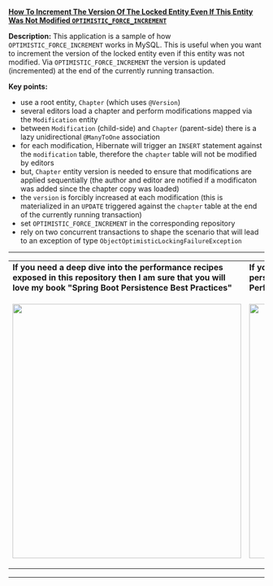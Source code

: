 **[How To Increment The Version Of The Locked Entity Even If This Entity Was Not Modified `OPTIMISTIC_FORCE_INCREMENT`](https://github.com/AnghelLeonard/Hibernate-SpringBoot/tree/master/HibernateSpringBootOptimisticForceIncrement)**

**Description:** This application is a sample of how `OPTIMISTIC_FORCE_INCREMENT` works in MySQL. This is useful when you want to increment the version of the locked entity even if this entity was not modified. Via `OPTIMISTIC_FORCE_INCREMENT` the version is updated (incremented) at the end of the currently running transaction.

**Key points:**
- use a root entity, `Chapter` (which uses `@Version`)
- several editors load a chapter and perform modifications mapped via the `Modification` entity
- between `Modification` (child-side) and `Chapter` (parent-side) there is a lazy unidirectional `@ManyToOne` association
- for each modification, Hibernate will trigger an `INSERT` statement against the `modification` table, therefore the `chapter` table will not be modified by editors
- but, `Chapter` entity version is needed to ensure that modifications are applied sequentially (the author and editor are notified if a modificaton was added since the chapter copy was loaded)
- the `version` is forcibly increased at each modification (this is materialized in an `UPDATE` triggered against the `chapter` table at the end of the currently running transaction)
- set `OPTIMISTIC_FORCE_INCREMENT` in the corresponding repository
- rely on two concurrent transactions to shape the scenario that will lead to an exception of type `ObjectOptimisticLockingFailureException`    
     
-----------------------------------------------------------------------------------------------------------------------    
<table>
     <tr><td><b>If you need a deep dive into the performance recipes exposed in this repository then I am sure that you will love my book "Spring Boot Persistence Best Practices"</b></td><td><b>If you need a hand of tips and illustrations of 100+ Java persistence performance issues then "Java Persistence Performance Illustrated Guide" is for you.</b></td></tr>
     <tr><td>
<a href="https://www.apress.com/us/book/9781484256251"><p align="left"><img src="https://github.com/AnghelLeonard/Hibernate-SpringBoot/blob/master/Spring%20Boot%20Persistence%20Best%20Practices.jpg" height="500" width="450"/></p></a>
</td><td>
<a href="https://leanpub.com/java-persistence-performance-illustrated-guide"><p align="right"><img src="https://github.com/AnghelLeonard/Hibernate-SpringBoot/blob/master/Java%20Persistence%20Performance%20Illustrated%20Guide.jpg" height="500" width="450"/></p></a>
</td></tr></table>

-----------------------------------------------------------------------------------------------------------------------    

